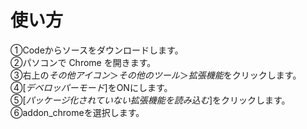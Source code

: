 # 使い方<br>
①Codeからソースをダウンロードします。<br>
②パソコンで Chrome を開きます。<br>
③右上の*その他アイコン*＞*その他のツール*＞*拡張機能*をクリックします。<br>
④[*デベロッパーモード*]をONにします。<br>
⑤[*パッケージ化されていない拡張機能を読み込む*]をクリックします。<br>
⑥addon_chromeを選択します。
